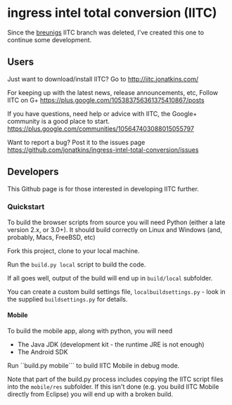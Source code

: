 ingress intel total conversion (IITC)
=====================================

Since the [breunigs](https://github.com/breunigs/ingress-intel-total-conversion) IITC branch was deleted,
I've created this one to continue some development.

## Users

Just want to download/install IITC? Go to http://iitc.jonatkins.com/

For keeping up with the latest news, release announcements, etc, Follow IITC on G+
https://plus.google.com/105383756361375410867/posts

If you have questions, need help or advice with IITC, the Google+ community is a good place to start.
https://plus.google.com/communities/105647403088015055797

Want to report a bug? Post it to the issues page
https://github.com/jonatkins/ingress-intel-total-conversion/issues

## Developers

This Github page is for those interested in developing IITC further.

### Quickstart

To build the browser scripts from source you will need Python (either a late version 2.x, or 3.0+). It should
build correctly on Linux and Windows (and, probably, Macs, FreeBSD, etc)

Fork this project, clone to your local machine.

Run the ```build.py local``` script to build the code.

If all goes well, output of the build will end up in ```build/local``` subfolder.

You can create a custom build settings file, ```localbuildsettings.py``` - look in the supplied
```buildsettings.py``` for details.

#### Mobile

To build the mobile app, along with python, you will need

- The Java JDK (development kit - the runtime JRE is not enough)
- The Android SDK

Run ``build.py mobile``` to build IITC Mobile in debug mode.

Note that part of the build.py process includes copying the IITC script files into the ```mobile/res``` subfolder.
If this isn't done (e.g. you build IITC Mobile directly from Eclipse) you will end up with a broken build.
